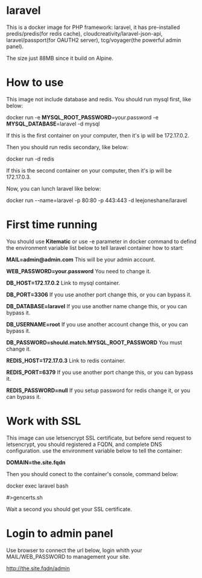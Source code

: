 # laravel
This is a docker image for PHP framework: laravel, it has pre-installed predis/predis(for redis cache), cloudcreativity/laravel-json-api, laravel/passport(for OAUTH2 server), tcg/voyager(the powerful admin panel).

The size just 88MB since it build on Alpine.

# How to use
This image not include database and redis. You should run mysql first, like below:

docker run -e __MYSQL_ROOT_PASSWORD__=your.password -e __MYSQL_DATABASE__=laravel -d mysql

If this is the first container on your computer, then it's ip will be 172.17.0.2.

Then you should run redis secondary, like below:

docker run -d redis

If this is the second container on your computer, then it's ip will be 172.17.0.3.

Now, you can lunch laravel like below:

docker run --name=laravel -p 80:80 -p 443:443 -d leejoneshane/laravel

# First time running

You should use __Kitematic__ or use -e parameter in docker command to defind the environment variable list below to tell laravel container how to start:

__MAIL=admin@admin.com__ This will be your admin account.

__WEB_PASSWORD=your.password__ You need to change it.

__DB_HOST=172.17.0.2__ Link to mysql container.

__DB_PORT=3306__ If you use another port change this, or you can bypass it.

__DB_DATABASE=laravel__ If you use another name change this, or you can bypass it.

__DB_USERNAME=root__ If you use another account change this, or you can bypass it.

__DB_PASSWORD=should.match.MYSQL_ROOT_PASSWORD__ You must change it.

__REDIS_HOST=172.17.0.3__ Link to redis container.

__REDIS_PORT=6379__ If you use another port change this, or you can bypass it.

__REDIS_PASSWORD=null__ If you setup password for redis change it, or you can bypass it.


# Work with SSL

This image can use letsencrypt SSL certificate, but before send request to letsencrypt, you should registered a FQDN, and complete DNS configuration. use the environment variable below to tell the container:

__DOMAIN=the.site.fqdn__

Then you should conect to the container's console, command below:

docker exec laravel bash

#>gencerts.sh

Wait a second you should get your SSL certificate.

# Login to admin panel

Use browser to connect the url below, login whith your MAIL/WEB_PASSWORD to management your site.

http://the.site.fqdn/admin
